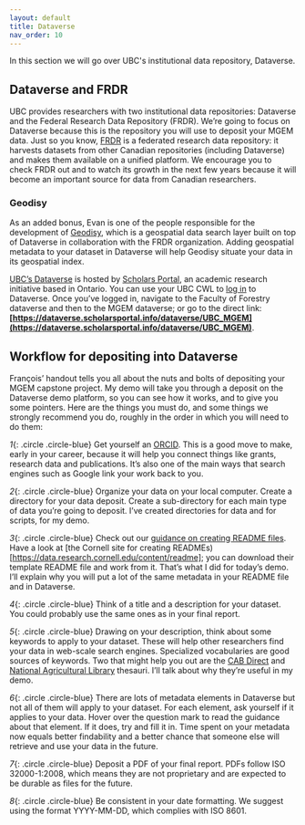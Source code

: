 ```yaml
---
layout: default
title: Dataverse
nav_order: 10
---
```


In this section we will go over UBC's institutional data repository, Dataverse.

## Dataverse and FRDR

UBC provides researchers with two institutional data repositories: Dataverse and the Federal Research Data Repository (FRDR). We’re going to focus on Dataverse because this is the repository you will use to deposit your MGEM data. Just so you know, [FRDR](https://www.frdr-dfdr.ca/repo/) is a federated research data repository: it harvests datasets from other Canadian repositories (including Dataverse) and makes them available on a unified platform. We encourage you to check FRDR out and to watch its growth in the next few years because it will become an important source for data from Canadian researchers.

### Geodisy

As an added bonus, Evan is one of the people responsible for the development of [Geodisy](https://geo.frdr-dfdr.ca/), which is a geospatial data search layer built on top of Dataverse in collaboration with the FRDR organization. Adding geospatial metadata to your dataset in Dataverse will help Geodisy situate your data in its geospatial index.

[UBC’s Dataverse](https://dataverse.scholarsportal.info/) is hosted by [Scholars Portal](https://scholarsportal.info/), an academic research initiative based in Ontario. You can use your UBC CWL to [log in](https://dataverse.scholarsportal.info/loginpage.xhtml) to Dataverse. Once you’ve logged in, navigate to the Faculty of Forestry dataverse and then to the MGEM dataverse; or go to the direct link: **[https://dataverse.scholarsportal.info/dataverse/UBC_MGEM](https://dataverse.scholarsportal.info/dataverse/UBC_MGEM)**.

## Workflow for depositing into Dataverse

François’ handout tells you all about the nuts and bolts of depositing your MGEM capstone project. My demo will take you through a deposit on the Dataverse demo platform, so you can see how it works, and to give you some pointers. Here are the things you must do, and some things we strongly recommend you do, roughly in the order in which you will need to do them:

_1_{: .circle .circle-blue} Get yourself an [ORCID](https://orcid.org/). This is a good move to make, early in your career, because it will help you connect things like grants, research data and publications. It’s also one of the main ways that search engines such as Google link your work back to you.

_2_{: .circle .circle-blue} Organize your data on your local computer. Create a directory for your data deposit. Create a sub-directory for each main type of data you’re going to deposit. I’ve created directories for data and for scripts, for my demo.

_3_{: .circle .circle-blue} Check out our [guidance on creating README files](https://researchdata-06oct2014.sites.olt.ubc.ca/files/2020/04/QuickGuide_UBC_readme_v1.0_20200427.pdf). Have a look at [the Cornell site for creating READMEs)[https://data.research.cornell.edu/content/readme]; you can download their template README file and work from it. That’s what I did for today’s demo. I’ll explain why you will put a lot of the same metadata in your README file and in Dataverse.

_4_{: .circle .circle-blue} Think of a title and a description for your dataset. You could probably use the same ones as in your final report.

_5_{: .circle .circle-blue} Drawing on your description, think about some keywords to apply to your dataset. These will help other researchers find your data in web-scale search engines. Specialized vocabularies are good sources of keywords. Two that might help you out are the [CAB Direct](https://resources.library.ubc.ca/page.php?details=cab-direct&id=107) and [National Agricultural Library](https://agclass.nal.usda.gov/thesaurus-search) thesauri. I’ll talk about why they’re useful in my demo.

_6_{: .circle .circle-blue} There are lots of metadata elements in Dataverse but not all of them will apply to your dataset. For each element, ask yourself if it applies to your data. Hover over the question mark to read the guidance about that element. If it does, try and fill it in. Time spent on your metadata now equals better findability and a better chance that someone else will retrieve and use your data in the future.

_7_{: .circle .circle-blue} Deposit a PDF of your final report. PDFs follow ISO 32000-1:2008, which means they are not proprietary and are expected to be durable as files for the future.

_8_{: .circle .circle-blue} Be consistent in your date formatting. We suggest using the format YYYY-MM-DD, which complies with ISO 8601.
